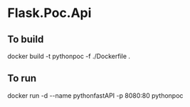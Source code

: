 # Flask.Poc.Api

## To build
docker build -t pythonpoc -f ./Dockerfile .

## To run
docker run -d --name pythonfastAPI -p 8080:80 pythonpoc